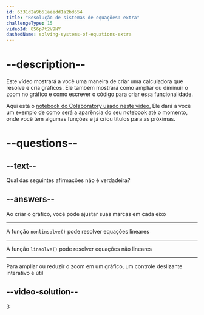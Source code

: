 ```yaml
---
id: 6331d2a9b51aeedd1a2bd654
title: "Resolução de sistemas de equações: extra"
challengeType: 15
videoId: 856p7t2V9NY
dashedName: solving-systems-of-equations-extra
---
```


# --description--

Este vídeo mostrará a você uma maneira de criar uma calculadora que resolve e cria gráficos. Ele também mostrará como ampliar ou diminuir o zoom no gráfico e como escrever o código para criar essa funcionalidade.

Aqui está o <a href="https://colab.research.google.com/drive/1a_RtRtVfeO0m2528T4V-bCXozWf3HpM7?usp=sharing" target="_blank" rel="noopener noreferrer nofollow">notebook do Colaboratory usado neste vídeo.</a> Ele dará a você um exemplo de como será a aparência do seu notebook até o momento, onde você tem algumas funções e já criou títulos para as próximas.

# --questions--

## --text--

Qual das seguintes afirmações não é verdadeira?

## --answers--

Ao criar o gráfico, você pode ajustar suas marcas em cada eixo

---

A função `nonlinsolve()` pode resolver equações lineares

---

A função `linsolve()` pode resolver equações não lineares

---

Para ampliar ou reduzir o zoom em um gráfico, um controle deslizante interativo é útil

## --video-solution--

3
